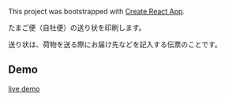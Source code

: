 This project was bootstrapped with [Create React App](https://github.com/facebook/create-react-app).

たまご便（自社便）の送り状を印刷します。

送り状は、荷物を送る際にお届け先などを記入する伝票のことです。

## Demo

[live demo](https://gangduo.github.io/tag-for-tamago-js/)
